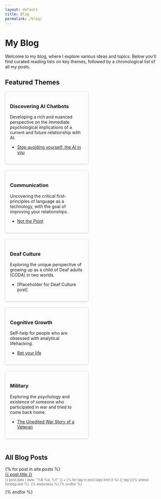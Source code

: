 ```yaml
---
layout: default
title: Blog
permalink: /blog/
---
```


<style>
.theme-container {
    display: flex;
    flex-wrap: wrap;
    justify-content: space-between;
}
.theme-box {
    width: 48%;
    margin-bottom: 20px;
    padding: 15px;
    border: 1px solid #ddd;
    border-radius: 5px;
    box-shadow: 0 2px 5px rgba(0,0,0,0.1);
}
@media (max-width: 768px) {
    .theme-box {
        width: 100%;
    }
}
.post-list {
    list-style-type: none;
    padding: 0;
}
.post-list li {
    margin-bottom: 10px;
}
.post-meta {
    font-size: 0.8em;
    color: #666;
}
</style>

# My Blog

Welcome to my blog, where I explore various ideas and topics. Below you'll find curated reading lists on key themes, followed by a chronological list of all my posts.

## Featured Themes

<div class="theme-container">
    <div class="theme-box">
        <h3>Discovering AI Chatbots</h3>
        <p>Developing a rich and nuanced perspective on the immediate psychological implications of a current and future relationship with AI.</p>
        <ul>
            <li><a href="{% post_url 2023-10-28-stop-avoiding-yourself-the-ai-in-you %}">Stop avoiding yourself: the AI in you</a></li>
        </ul>
    </div>
    <div class="theme-box">
        <h3>Communication</h3>
        <p>Uncovering the critical first-principles of language as a technology, with the goal of improving your relationships.</p>
        <ul>
            <li><a href="{% post_url 2022-11-20-2-not-the-point %}">Not the Point</a></li>
        </ul>
    </div>
    <div class="theme-box">
        <h3>Deaf Culture</h3>
        <p>Exploring the unique perspective of growing up as a child of Deaf adults (CODA) in two worlds.</p>
        <ul>
            <li>[Placeholder for Deaf Culture post]</li>
        </ul>
    </div>
    <div class="theme-box">
        <h3>Cognitive Growth</h3>
        <p>Self-help for people who are obsessed with analytical lifehacking.</p>
        <ul>
            <li><a href="{% post_url 2020-10-26-bet-your-life %}">Bet your life</a></li>
        </ul>
    </div>
    <div class="theme-box">
        <h3>Military</h3>
        <p>Exploring the psychology and existence of someone who participated in war and tried to come back home.</p>
        <ul>
            <li><a href="{% post_url 2017-04-08-the-unedited-war-story-of-a-veteran %}">The Unedited War Story of a Veteran</a></li>
        </ul>
    </div>
</div>

## All Blog Posts

<ul class="post-list">
{% for post in site.posts %}
    <li>
        <a href="{{ post.url | relative_url }}">{{ post.title }}</a>
        <br>
        <span class="post-meta">{{ post.date | date: "%B %d, %Y" }} • 
        {% for tag in post.tags limit:3 %}
            <span class="post-tag">{{ tag }}</span>{% unless forloop.last %}, {% endunless %}
        {% endfor %}
        </span>
    </li>
{% endfor %}
</ul>
